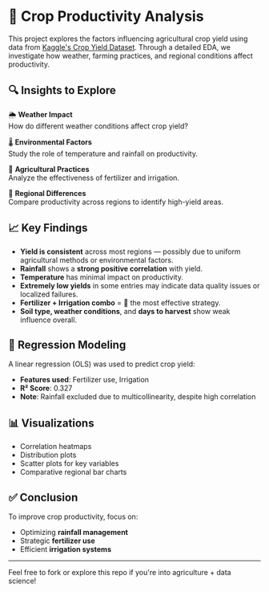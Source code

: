 # 🌾 Crop Productivity Analysis

This project explores the factors influencing agricultural crop yield using data from [Kaggle's Crop Yield Dataset](https://www.kaggle.com/datasets/samuelotiattakorah/agriculture-crop-yield/data). Through a detailed EDA, we investigate how weather, farming practices, and regional conditions affect productivity.

## 🔍 Insights to Explore

🌦️ **Weather Impact**  
How do different weather conditions affect crop yield?

🌡️ **Environmental Factors**  
Study the role of temperature and rainfall on productivity.

🌱 **Agricultural Practices**  
Analyze the effectiveness of fertilizer and irrigation.

📍 **Regional Differences**  
Compare productivity across regions to identify high-yield areas.

## 📈 Key Findings

- **Yield is consistent** across most regions — possibly due to uniform agricultural methods or environmental factors.
- **Rainfall** shows a **strong positive correlation** with yield.
- **Temperature** has minimal impact on productivity.
- **Extremely low yields** in some entries may indicate data quality issues or localized failures.
- **Fertilizer + Irrigation combo** = 🚀 the most effective strategy.
- **Soil type, weather conditions**, and **days to harvest** show weak influence overall.

## 🤖 Regression Modeling

A linear regression (OLS) was used to predict crop yield:

- **Features used**: Fertilizer use, Irrigation
- **R² Score**: 0.327
- **Note**: Rainfall excluded due to multicollinearity, despite high correlation

## 📊 Visualizations

- Correlation heatmaps
- Distribution plots
- Scatter plots for key variables
- Comparative regional bar charts


## ✅ Conclusion

To improve crop productivity, focus on:
- Optimizing **rainfall management**
- Strategic **fertilizer use**
- Efficient **irrigation systems**

---

Feel free to fork or explore this repo if you're into agriculture + data science!



